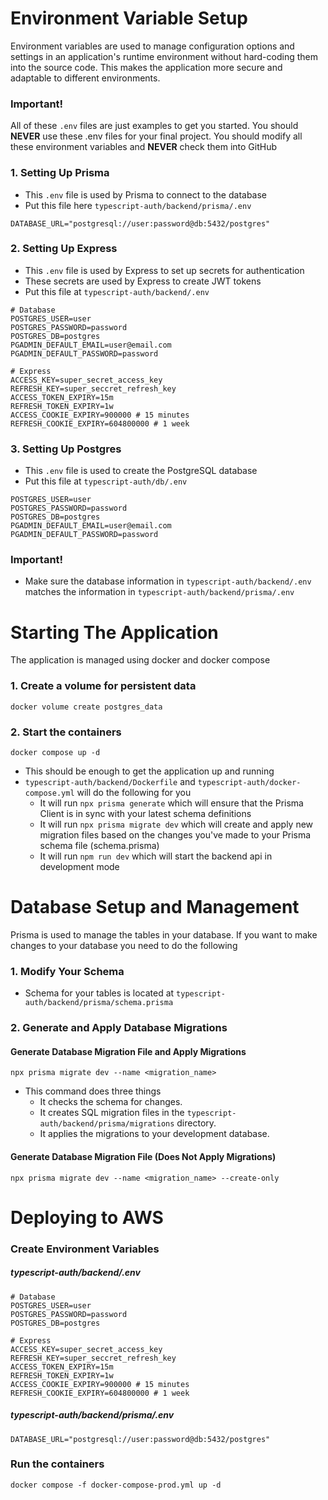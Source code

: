 # Environment Variable Setup

Environment variables are used to manage configuration options and settings in an application's runtime environment without hard-coding them into the source code. This makes the application more secure and adaptable to different environments.

### Important!
All of these `.env` files are just examples to get you started. You should <strong>NEVER</strong> use these .env files for your final project. You should modify all these environment variables and <strong>NEVER</strong> check them into GitHub

### 1. Setting Up Prisma
- This `.env` file is used by Prisma to connect to the database
- Put this file here `typescript-auth/backend/prisma/.env`
```
DATABASE_URL="postgresql://user:password@db:5432/postgres"
```
### 2. Setting Up Express
- This `.env` file is used by Express to set up secrets for authentication
- These secrets are used by Express to create JWT tokens
- Put this file at `typescript-auth/backend/.env`
```
# Database
POSTGRES_USER=user
POSTGRES_PASSWORD=password
POSTGRES_DB=postgres
PGADMIN_DEFAULT_EMAIL=user@email.com
PGADMIN_DEFAULT_PASSWORD=password

# Express
ACCESS_KEY=super_secret_access_key
REFRESH_KEY=super_seccret_refresh_key
ACCESS_TOKEN_EXPIRY=15m
REFRESH_TOKEN_EXPIRY=1w
ACCESS_COOKIE_EXPIRY=900000 # 15 minutes
REFRESH_COOKIE_EXPIRY=604800000 # 1 week
```
### 3. Setting Up Postgres
- This `.env` file is used to create the PostgreSQL database
- Put this file at `typescript-auth/db/.env`
```
POSTGRES_USER=user
POSTGRES_PASSWORD=password
POSTGRES_DB=postgres
PGADMIN_DEFAULT_EMAIL=user@email.com
PGADMIN_DEFAULT_PASSWORD=password
```
### Important!
- Make sure the database information in `typescript-auth/backend/.env` matches the information in `typescript-auth/backend/prisma/.env`


# Starting The Application

The application is managed using docker and docker compose

### 1. Create a volume for persistent data
```
docker volume create postgres_data
```
### 2. Start the containers
```
docker compose up -d
```
- This should be enough to get the application up and running
- `typescript-auth/backend/Dockerfile` and `typescript-auth/docker-compose.yml` will do the following for you
  - It will run `npx prisma generate` which will ensure that the Prisma Client is in sync with your latest schema definitions
  - It will run `npx prisma migrate dev` which will create and apply new migration files based on the changes you've made to your Prisma schema file (schema.prisma)
  - It will run `npm run dev` which will start the backend api in development mode

# Database Setup and Management
Prisma is used to manage the tables in your database. If you want to make changes to your database you need to do the following
### 1. Modify Your Schema
- Schema for your tables is located at `typescript-auth/backend/prisma/schema.prisma`

### 2. Generate and Apply Database Migrations
#### Generate Database Migration File and Apply Migrations
```
npx prisma migrate dev --name <migration_name>
```
- This command does three things
  - It checks the schema for changes.
  - It creates SQL migration files in the `typescript-auth/backend/prisma/migrations` directory.
  - It applies the migrations to your development database.
#### Generate Database Migration File (Does Not Apply Migrations)
```
npx prisma migrate dev --name <migration_name> --create-only
```


# Deploying to AWS
### Create Environment Variables
##### typescript-auth/backend/.env
```
# Database
POSTGRES_USER=user
POSTGRES_PASSWORD=password
POSTGRES_DB=postgres

# Express
ACCESS_KEY=super_secret_access_key
REFRESH_KEY=super_seccret_refresh_key
ACCESS_TOKEN_EXPIRY=15m
REFRESH_TOKEN_EXPIRY=1w
ACCESS_COOKIE_EXPIRY=900000 # 15 minutes
REFRESH_COOKIE_EXPIRY=604800000 # 1 week
```
##### typescript-auth/backend/prisma/.env
```
DATABASE_URL="postgresql://user:password@db:5432/postgres"
```
### Run the containers
```
docker compose -f docker-compose-prod.yml up -d
```
